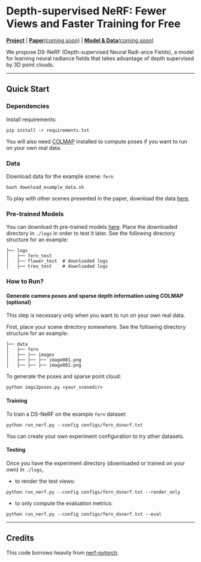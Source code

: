 # Depth-supervised NeRF: Fewer Views and Faster Training for Free

[**Project**](https://www.cs.cmu.edu/~dsnerf/) | [**Paper**(coming soon)]() | [**Model & Data**(coming soon)]()

We propose DS-NeRF (Depth-supervised Neural Radi-ance Fields), a model for learning neural radiance fields that takes advantage of depth supervised by 3D point clouds. 

---

## Quick Start

### Dependencies

Install requirements:
```
pip install -r requirements.txt
```

You will also need [COLMAP](https://github.com/colmap/colmap) installed to compute poses if you want to run on your own real data.

### Data

Download data for the example scene: `fern`
```
bash download_example_data.sh
```

To play with other scenes presented in the paper, download the data [here]().

### Pre-trained Models

You can download th pre-trained models [here](). Place the downloaded directory in `./logs` in order to test it later. See the following directory structure for an example:
```
├── logs 
│   ├── fern_test
│   ├── flower_test  # downloaded logs
│   ├── trex_test    # downloaded logs
```

### How to Run?

#### Generate camera poses and sparse depth information using COLMAP (optional)

This step is necessary only when you want to run on your own real data.

First, place your scene directory somewhere. See the following directory structure for an example:
```
├── data
│   ├── fern
│   ├── ├── images
│   ├── ├── ├── image001.png
│   ├── ├── ├── image002.png
```

To generate the poses and sparse point cloud:
```
python imgs2poses.py <your_scenedir>
```

#### Training

To train a DS-NeRF on the example `fern` dataset:
```
python run_nerf.py --config configs/fern_dsnerf.txt
```

You can create your own experiment configuration to try other datasets.

#### Testing

Once you have the experiment directory (downloaded or trained on your own) in `./logs`, 

- to render the test views:
```
python run_nerf.py --config configs/fern_dsnerf.txt --render_only
```

- to only compute the evaluation metrics:
```
python run_nerf.py --config configs/fern_dsnerf.txt --eval
```


---

## Credits

This code borrows heavily from [nerf-pytorch](https://github.com/yenchenlin/nerf-pytorch).
